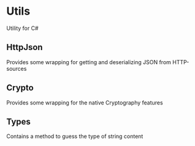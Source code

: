 # Utils

Utility for C#

## HttpJson

Provides some wrapping for getting and deserializing JSON from HTTP-sources

## Crypto

Provides some wrapping for the native Cryptography features

## Types

Contains a method to guess the type of string content
